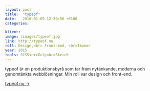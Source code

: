 ```yaml
---
layout: post
title:  "typeof"
date:   2016-01-09 12:39:56 +0100
categories:  

klient:
image: /images/typeof.jpg
link: http://typeof.nu
roll: Design,<br> Front-end, <br>Ikoner
year: 2015
tools: SCSS<br>Gulp<br>Sketch
---
```


typeof är en produktionsbyrå som tar fram
nytänkande, moderna och genomtänkta webblösningar. Min roll var design och front-end.

[typeof.nu →](http://typeof.nu)
